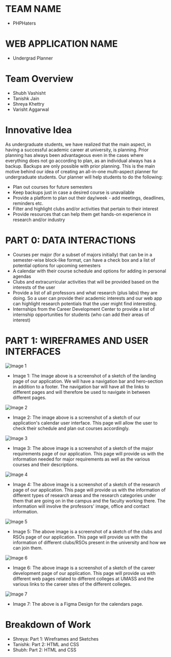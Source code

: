 # TEAM NAME

- PHPHaters

# WEB APPLICATION NAME

- Undergrad Planner

# Team Overview

- Shubh Vashisht
- Tanishk Jain
- Shreya Khettry
- Varisht Aggarwal

# Innovative Idea

As undergraduate students, we have realized that the main aspect, in having a successful academic career at university, is planning. Prior planning has always been advantageous even in the cases where everything does not go according to plan, as an individual always has a backup. Backups are only possible with prior planning. This is the main motive behind our idea of creating an all-in-one multi-aspect planner for undergraduate students. Our planner will help students to do the following:

- Plan out courses for future semesters
- Keep backups just in case a desired course is unavailable
- Provide a platform to plan out their day/week - add meetings, deadlines, reminders etc.
- Filter and highlight clubs and/or activities that pertain to their interest
- Provide resources that can help them get hands-on experience in research and/or industry

# PART 0: DATA INTERACTIONS

- Courses per major (for a subset of majors initially) that can be in a semester-wise block-like format, can have a check box and a list of potential options for upcoming semesters
- A calendar with their course schedule and options for adding in personal agendas
- Clubs and extracurricular activities that will be provided based on the interests of the user
- Provide a list of all professors and what research (plus labs) they are doing. So a user can provide their academic interests and our web app can highlight research potentials that the user might find interesting.
- Internships from the Career Development Center to provide a list of internship opportunities for students (who can add their areas of interest)

# PART 1: WIREFRAMES AND USER INTERFACES

![Image 1](../imag/2.jpeg)

- Image 1: The image above is a screenshot of a sketch of the landing page of our application. We will have a navigation bar and hero-section in addition to a footer. The navigation bar will have all the links to different pages and will therefore be used to navigate in between different pages.


![Image 2](../imag/1.jpeg)

- Image 2: The image above is a screenshot of a sketch of our application's calendar user interface. This page will allow the user to check their schedule and plan out courses accordingly.


![Image 3](../imag/6.jpeg)

- Image 3: The above image is a screenshot of a sketch of the major requirements page of our application. This page will provide us with the information needed for major requirements as well as the various courses and their descriptions.


![Image 4](../imag/4.jpeg)

- Image 4: The above image is a screenshot of a sketch of the research page of our application. This page will provide us with the information of different types of research areas and the research categories under them that are going on in the campus and the faculty working there. The information will involve the professors' image, office and contact information.


![Image 5](../imag/3.jpeg)

- Image 5: The above image is a screenshot of a sketch of the clubs and RSOs page of our application. This page will provide us with the information of different clubs/RSOs present in the university and how we can join them.


![Image 6](../imag/5.jpeg)

- Image 6: The above image is a screenshot of a sketch of the career development page of our application. This page will provide us with different web pages related to different colleges at UMASS and the various links to the career sites of the different colleges.


![Image 7](../imag/7.jpeg)

- Image 7: The above is a Figma Design for the calendars page.


# Breakdown of Work

- Shreya: Part 1: Wireframes and Sketches
- Tanishk: Part 2: HTML and CSS
- Shubh: Part 2: HTML and CSS
